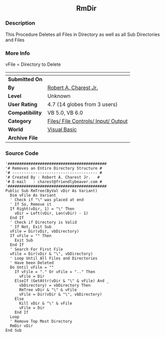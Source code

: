 ﻿<div align="center">

## RmDir


</div>

### Description

This Procedure Deletes all Files in Directory as well as all Sub Directories and Files
 
### More Info
 
vFile = Directory to Delete


<span>             |<span>
---                |---
**Submitted On**   |
**By**             |[Robert A\. Charest Jr\.](https://github.com/Planet-Source-Code/PSCIndex/blob/master/ByAuthor/robert-a-charest-jr.md)
**Level**          |Unknown
**User Rating**    |4.7 (14 globes from 3 users)
**Compatibility**  |VB 5\.0, VB 6\.0
**Category**       |[Files/ File Controls/ Input/ Output](https://github.com/Planet-Source-Code/PSCIndex/blob/master/ByCategory/files-file-controls-input-output__1-3.md)
**World**          |[Visual Basic](https://github.com/Planet-Source-Code/PSCIndex/blob/master/ByWorld/visual-basic.md)
**Archive File**   |[](https://github.com/Planet-Source-Code/robert-a-charest-jr-rmdir__1-842/archive/master.zip)





### Source Code

```
'###########################################
'# Removes an Entire Directory Structure #
'# ------------------------------------- #
'# Created By : Robert A. Charest Jr.   #
'# E-mail   : charest@friendlybeaver.com #
'###########################################
Public Sub RmTree(ByVal vDir As Variant)
  Dim vFile As Variant
  ' Check if "\" was placed at end
  ' If So, Remove it
  If Right(vDir, 1) = "\" Then
    vDir = Left(vDir, Len(vDir) - 1)
  End If
  ' Check if Directory is Valid
  ' If Not, Exit Sub
  vFile = Dir(vDir, vbDirectory)
  If vFile = "" Then
    Exit Sub
  End If
  ' Search For First File
  vFile = Dir(vDir & "\", vbDirectory)
  ' Loop Until All Files and Directories
  ' Have been Deleted
  Do Until vFile = ""
    If vFile = "." Or vFile = ".." Then
      vFile = Dir
    ElseIf (GetAttr(vDir & "\" & vFile) And _
      vbDirectory) = vbDirectory Then
      RmTree vDir & "\" & vFile
      vFile = Dir(vDir & "\", vbDirectory)
    Else
      Kill vDir & "\" & vFile
      vFile = Dir
    End If
  Loop
  ' Remove Top Most Directory
  RmDir vDir
End Sub
```

